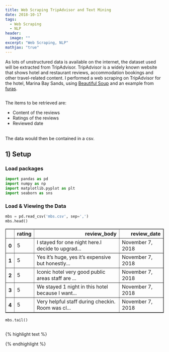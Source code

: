 ```yaml
---
title: Web Scraping TripAdvisor and Text Mining
date: 2018-10-17
tags: 
  - Web Scraping
  - NLP
header:
  image: ""
excerpt: "Web Scraping, NLP"
mathjax: "true"
---
```

As lots of unstructured data is available on the internet, the dataset used will be extracted from TripAdvisor. 
TripAdvisor is a widely known website that shows hotel and restaurant reviews, accommodation bookings and other travel-related content.
I performed a web scraping on TripAdvisor for the hotel, Marina Bay Sands, using [Beautiful Soup](https://www.crummy.com/software/BeautifulSoup/bs4/doc/) and an example from [furas](https://github.com/furas).




<img src="{{ site.url }}{{ site.baseurl }}/images/WebScrapingTripAdvisor/page1.png" alt="">

The items to be retrieved are:
* Content of the reviews
* Ratings of the reviews
* Reviewed date
<br/>
The data would then be contained in a csv.

<img src="{{ site.url }}{{ site.baseurl }}/images/WebScrapingTripAdvisor/page2.png" alt="">

## 1) Setup
### Load packages
```python
import pandas as pd
import numpy as np
import matplotlib.pyplot as plt
import seaborn as sns
```

### Load & Viewing the Data
```python
mbs = pd.read_csv('mbs.csv', sep=',')
mbs.head()
```
<table border="1" class="dataframe">
  <thead>
    <tr style="text-align: right;">
      <th></th>
      <th>rating</th>
      <th>review_body</th>
      <th>review_date</th>
    </tr>
  </thead>
  <tbody>
    <tr>
      <th>0</th>
      <td>5</td>
      <td>I stayed for one night here.I decide to upgrad...</td>
      <td>November 7, 2018</td>
    </tr>
    <tr>
      <th>1</th>
      <td>5</td>
      <td>Yes it’s huge, yes it’s expensive but honestly...</td>
      <td>November 7, 2018</td>
    </tr>
    <tr>
      <th>2</th>
      <td>5</td>
      <td>Iconic hotel very good public areas staff are ...</td>
      <td>November 7, 2018</td>
    </tr>
    <tr>
      <th>3</th>
      <td>5</td>
      <td>We stayed 1 night in this hotel because I want...</td>
      <td>November 7, 2018</td>
    </tr>
    <tr>
      <th>4</th>
      <td>5</td>
      <td>Very helpful staff during checkin. Room was cl...</td>
      <td>November 7, 2018</td>
    </tr>
  </tbody>
</table>

```python
mbs.tail()
```


```python

```
{% highlight text %}

{% endhighlight %} 
